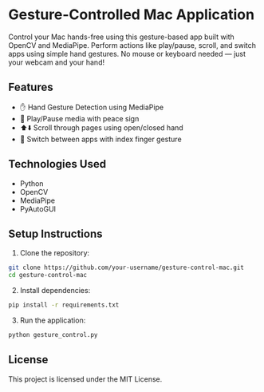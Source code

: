 # Gesture-Controlled Mac Application

Control your Mac hands-free using this gesture-based app built with OpenCV and MediaPipe. Perform actions like play/pause, scroll, and switch apps using simple hand gestures. No mouse or keyboard needed — just your webcam and your hand!

## Features
- ✋ Hand Gesture Detection using MediaPipe
- 🎵 Play/Pause media with peace sign
- ⬆️⬇️ Scroll through pages using open/closed hand
- 🔄 Switch between apps with index finger gesture

## Technologies Used
- Python
- OpenCV
- MediaPipe
- PyAutoGUI

## Setup Instructions
1. Clone the repository:
```bash
git clone https://github.com/your-username/gesture-control-mac.git
cd gesture-control-mac
```

2. Install dependencies:
```bash
pip install -r requirements.txt
```

3. Run the application:
```bash
python gesture_control.py
```

## License
This project is licensed under the MIT License.
